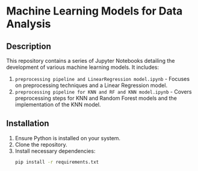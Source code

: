 # Machine Learning Models for Data Analysis

## Description
This repository contains a series of Jupyter Notebooks detailing the development of various machine learning models. It includes:
1. `preprocessing pipeline and LinearRegression model.ipynb` - Focuses on preprocessing techniques and a Linear Regression model.
2. `preprocessing pipeline for KNN and RF and KNN model.ipynb` - Covers preprocessing steps for KNN and Random Forest models and the implementation of the KNN model.


## Installation
1. Ensure Python is installed on your system.
2. Clone the repository.
3. Install necessary dependencies:
   ```bash
   pip install -r requirements.txt
